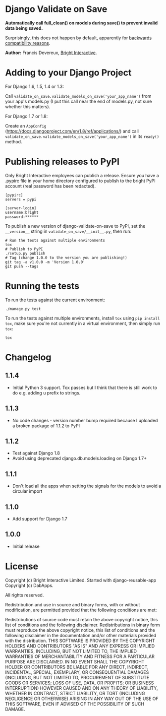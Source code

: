Django Validate on Save
=======================

**Automatically call full_clean() on models during save() to prevent invalid data being saved.**

Surprisingly, this does not happen by default, apparently for
[backwards compatibility reasons][2].
    
**Author:** Francis Devereux, [Bright Interactive][1].

Adding to your Django Project
=============================

For Django 1.6, 1.5, 1.4 or 1.3:

Call `validate_on_save.validate_models_on_save('your_app_name')` from your
app's models.py (I put this call near the end of models.py, not sure whether
this matters).

For Django 1.7 or 1.8:

Create an `AppConfig` (https://docs.djangoproject.com/en/1.8/ref/applications/) and call `validate_on_save.validate_models_on_save('your_app_name')` in its `ready()` method.

Publishing releases to PyPI
===========================

Only Bright Interactive employees can publish a release. Ensure you have a .pypirc file in your home directory configured to publish to the bright PyPI account (real password has been redacted).

```
[pypirc]
servers = pypi

[server-login]
username:bright
password:******
```

To publish a new version of django-validate-on-save to PyPI, set the
`__version__` string in `validate_on_save/__init__.py`, then run:

    # Run the tests against multiple environments
    tox
	# Publish to PyPI
    ./setup.py publish
	# Tag (change 1.0.0 to the version you are publishing!)
	git tag -a v1.0.0 -m 'Version 1.0.0'
	git push --tags


Running the tests
=================

To run the tests against the current environment:

    ./manage.py test

To run the tests against multiple environments, install `tox` using
`pip install tox`, make sure you're not currently in a virtual environment,
then simply run `tox`:

    tox

Changelog
=========

1.1.4
-----
* Initial Python 3 support. Tox passes but I think that there is still work to do e.g. adding u prefix to strings.

1.1.3
-----
* No code changes - version number bump required because I uploaded a broken package of 1.1.2 to PyPI

1.1.2
-----
* Test against Django 1.8
* Avoid using deprecated django.db.models.loading on Django 1.7+

1.1.1
-----
* Don't load all the apps when setting the signals for the models to avoid a circular import

1.1.0
-----

* Add support for Django 1.7

1.0.0
-----

* Initial release

License
=======

Copyright (c) Bright Interactive Limited.
Started with django-reusable-app Copyright (c) DabApps.

All rights reserved.

Redistribution and use in source and binary forms, with or without 
modification, are permitted provided that the following conditions are met:

Redistributions of source code must retain the above copyright notice, this 
list of conditions and the following disclaimer.
Redistributions in binary form must reproduce the above copyright notice, this 
list of conditions and the following disclaimer in the documentation and/or 
other materials provided with the distribution.
THIS SOFTWARE IS PROVIDED BY THE COPYRIGHT HOLDERS AND CONTRIBUTORS "AS IS" AND 
ANY EXPRESS OR IMPLIED WARRANTIES, INCLUDING, BUT NOT LIMITED TO, THE IMPLIED 
WARRANTIES OF MERCHANTABILITY AND FITNESS FOR A PARTICULAR PURPOSE ARE 
DISCLAIMED. IN NO EVENT SHALL THE COPYRIGHT HOLDER OR CONTRIBUTORS BE LIABLE 
FOR ANY DIRECT, INDIRECT, INCIDENTAL, SPECIAL, EXEMPLARY, OR CONSEQUENTIAL 
DAMAGES (INCLUDING, BUT NOT LIMITED TO, PROCUREMENT OF SUBSTITUTE GOODS OR 
SERVICES; LOSS OF USE, DATA, OR PROFITS; OR BUSINESS INTERRUPTION) HOWEVER 
CAUSED AND ON ANY THEORY OF LIABILITY, WHETHER IN CONTRACT, STRICT LIABILITY, 
OR TORT (INCLUDING NEGLIGENCE OR OTHERWISE) ARISING IN ANY WAY OUT OF THE USE 
OF THIS SOFTWARE, EVEN IF ADVISED OF THE POSSIBILITY OF SUCH DAMAGE.

[1]: http://www.bright-interactive.com/
[2]: http://stackoverflow.com/questions/4441539/why-doesnt-djangos-model-save-call-full-clean
